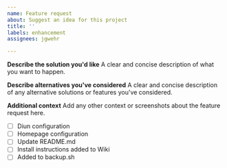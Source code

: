 ```yaml
---
name: Feature request
about: Suggest an idea for this project
title: ''
labels: enhancement
assignees: jgwehr

---
```


**Describe the solution you'd like**
A clear and concise description of what you want to happen.

**Describe alternatives you've considered**
A clear and concise description of any alternative solutions or features you've considered.

**Additional context**
Add any other context or screenshots about the feature request here.

- [ ] Diun configuration
- [ ] Homepage configuration
- [ ] Update README.md
- [ ] Install instructions added to Wiki
- [ ] Added to backup.sh
